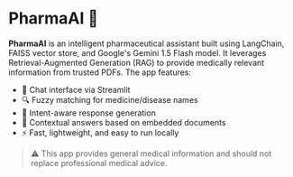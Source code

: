# PharmaAI 💊

**PharmaAI** is an intelligent pharmaceutical assistant built using LangChain, FAISS vector store, and Google's Gemini 1.5 Flash model. It leverages Retrieval-Augmented Generation (RAG) to provide medically relevant information from trusted PDFs. The app features:

- 💬 Chat interface via Streamlit
- 🔍 Fuzzy matching for medicine/disease names
- 🧠 Intent-aware response generation
- 📄 Contextual answers based on embedded documents
- ⚡ Fast, lightweight, and easy to run locally

> ⚠️ This app provides general medical information and should not replace professional medical advice.

